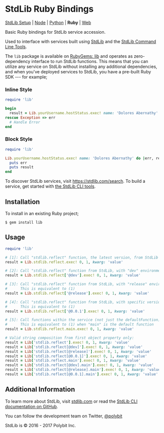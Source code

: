 # StdLib Ruby Bindings

[StdLib Setup](https://github.com/stdlib/lib) |
[Node](https://github.com/stdlib/lib-node) |
[Python](https://github.com/stdlib/lib-python) |
**Ruby** |
[Web](https://github.com/stdlib/lib-js)

Basic Ruby bindings for StdLib service accession.

Used to interface with services built using [StdLib](https://stdlib.com) and
the [StdLib Command Line Tools](https://github.com/stdlib/lib).

The `lib` package is available on [RubyGems: lib](https://rubygems.org/gems/lib) and
operates as zero-dependency interface to run StdLib functions. This means that
you can utilize any service on StdLib without installing any additional
dependencies, and when you've deployed services to StdLib, you have a pre-built
Ruby SDK --- for example;

### Inline Style

```ruby
require 'lib'

begin
  result = Lib.yourUsername.hostStatus.exec! name: 'Dolores Abernathy'
rescue Exception => err
  # Handle Error
end
```

### Block Style

```ruby
require 'lib'

Lib.yourUsername.hostStatus.exec! name: 'Dolores Abernathy' do |err, result|
  puts err
  puts result
end
```

To discover StdLib services, visit https://stdlib.com/search. To build a service,
get started with [the StdLib CLI tools](https://github.com/stdlib/lib).

## Installation

To install in an existing Ruby project;

```shell
$ gem install lib
```

## Usage

```ruby
require 'lib'

# [1]: Call "stdlib.reflect" function, the latest version, from StdLib
result = Lib.stdlib.reflect.exec! 0, 1, kwarg: 'value'

# [2]: Call "stdlib.reflect" function from StdLib, with "dev" environment
result = Lib.stdlib.reflect['@dev'].exec! 0, 1, kwarg: 'value'

# [3]: Call "stdlib.reflect" function from StdLib, with "release" environment
#      This is equivalent to (1)
result = Lib.stdlib.reflect['@release'].exec! 0, 1, kwarg: 'value'

# [4]: Call "stdlib.reflect" function from StdLib, with specific version
#      This is equivalent to (1)
result = Lib.stdlib.reflect['@0.0.1'].exec! 0, 1, kwarg: 'value'

# [5]: Call functions within the service (not just the defaultFunction)
#      This is equivalent to (1) when "main" is the default function
result = Lib.stdlib.reflect.main.exec! 0, 1, kwarg: 'value'

# Valid string composition from first object property only:
result = Lib['stdlib.reflect'].exec! 0, 1, kwarg: 'value'
result = Lib['stdlib.reflect[@dev]'].exec! 0, 1, kwarg: 'value'
result = Lib['stdlib.reflect[@release]'].exec! 0, 1, kwarg: 'value'
result = Lib['stdlib.reflect[@0.0.1]'].exec! 0, 1, kwarg: 'value'
result = Lib['stdlib.reflect.main'].exec! 0, 1, kwarg: 'value'
result = Lib['stdlib.reflect[@dev].main'].exec! 0, 1, kwarg: 'value'
result = Lib['stdlib.reflect[@release].main'].exec! 0, 1, kwarg: 'value'
result = Lib['stdlib.reflect[@0.0.1].main'].exec! 0, 1, kwarg: 'value'
```

## Additional Information

To learn more about StdLib, visit [stdlib.com](https://stdlib.com) or read the
[StdLib CLI documentation on GitHub](https://github.com/stdlib/lib).

You can follow the development team on Twitter, [@polybit](https://twitter.com/polybit)

StdLib is &copy; 2016 - 2017 Polybit Inc.
